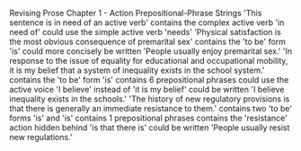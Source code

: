 Revising Prose
  Chapter 1 - Action
    Prepositional-Phrase Strings
      'This sentence is in need of an active verb'
        contains the complex active verb 'in need of'
        could use the simple active verb 'needs'
      'Physical satisfaction is the most obvious consequence of premarital sex'
        contains the 'to be' form 'is'
        could more concisely be written 'People usually enjoy premarital sex.'
      'In response to the issue of equality for educational and occupational mobility, it is my belief that a system of inequality exists in the school system.'
        contains the 'to be' form 'is'
        contains 6 prepositional phrases
        could use the active voice 'I believe' instead of 'it is my belief'
        could be written 'I believe inequality exists in the schools.'
      'The history of new regulatory provisions is that there is generally an immediate resistance to them.'
        contains two 'to be' forms 'is' and 'is'
        contains 1 prepositional phrases
        contains the 'resistance' action hidden behind 'is that there is'
        could be written 'People usually resist new regulations.'
